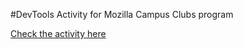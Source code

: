 #DevTools Activity for Mozilla Campus Clubs program

[Check the activity here](https://mozillacampusclubs.github.io/Using-Devtools/) 
